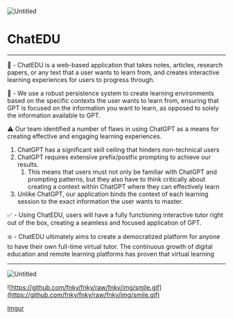 # 

![Untitled](Untitled%2075abe783dd4449b49583926a62bd6073/Untitled.png)

# ChatEDU

---

💭 - ChatEDU is a web-based application that takes notes, articles, research papers, or any text that a user wants to learn from, and creates interactive learning experiences for users to progress through. 

🔭 - We use a robust persistence system to create learning environments based on the specific contexts the user wants to learn from, ensuring that GPT is focused on the information you want to learn, as opposed to solely the information available to GPT.

⚠️ Our team identified a number of flaws in using ChatGPT as a means for creating effective and engaging learning experiences. 

1. ChatGPT has a significant skill ceiling that hinders non-technical users 
2. ChatGPT requires extensive prefix/postfix prompting to achieve our results.
    1. This means that users must not only be familiar with ChatGPT and prompting patterns, but they also have to think critically about creating a context within ChatGPT where they can effectively learn
3. Unlike ChatGPT, our application binds the context of each learning session to the exact information the user wants to master. 

✅ - Using ChatEDU, users will have a fully functioning interactive tutor right out of the box, creating a seamless and focused application of GPT. 

❇️ - ChatEDU ultimately aims to create a democratized platform for anyone to have their own full-time virtual tutor. The continuous growth of digital education and remote learning platforms has proven that virtual learning 

---

![Untitled](https://www.chatedu.tech/logo.png)

![https://github.com/fnky/fnky/raw/fnky/img/smile.gif](https://github.com/fnky/fnky/raw/fnky/img/smile.gif)

[Imgur](https://i.imgur.com/itHCqAf.png)
